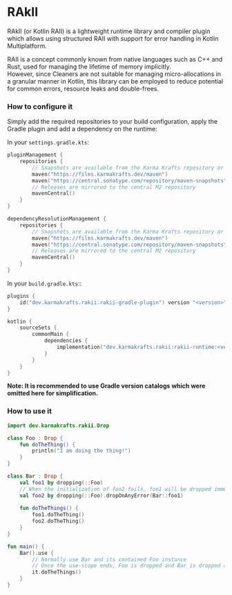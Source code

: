 # RAkII

RAkII (or Kotlin RAII) is a lightweight runtime library and compiler plugin
which allows using structured RAII with support for error handling in Kotlin Multiplatform.

RAII is a concept commonly known from native languages such as C++ and Rust,
used for managing the lifetime of memory implicitly.  
However, since Cleaners are not suitable for managing micro-allocations in 
a granular manner in Kotlin, this library can be employed to reduce potential for
common errors, resource leaks and double-frees.

### How to configure it

Simply add the required repositories to your build configuration, apply the 
Gradle plugin and add a dependency on the runtime:

In your `settings.gradle.kts`:

```kotlin
pluginManagement {
    repositories {
        // Snapshots are available from the Karma Krafts repository or Maven Central Snapshots
        maven("https://files.karmakrafts.dev/maven")
        maven("https://central.sonatype.com/repository/maven-snapshots")
        // Releases are mirrored to the central M2 repository
        mavenCentral()
    }
}

dependencyResolutionManagement {
    repositories {
        // Snapshots are available from the Karma Krafts repository or Maven Central Snapshots
        maven("https://files.karmakrafts.dev/maven")
        maven("https://central.sonatype.com/repository/maven-snapshots")
        // Releases are mirrored to the central M2 repository
        mavenCentral()
    }
}
```

In your `build.gradle.kts`::

```kotlin
plugins {
    id("dev.karmakrafts.rakii.rakii-gradle-plugin") version "<version>"
}

kotlin {
    sourceSets {
        commonMain {
            dependencies {
                implementation("dev.karmakrafts.rakii:rakii-runtime:<version>")
            }
        }
    }
}
```

**Note: It is recommended to use Gradle version catalogs which were omitted here for simplification.**

### How to use it

```kotlin
import dev.karmakrafts.rakii.Drop

class Foo : Drop {
    fun doTheThing() { 
        println("I am doing the thing!")
    }
}

class Bar : Drop {
    val foo1 by dropping(::Foo)
    // When the initialization of foo2 fails, foo1 will be dropped immediately
    val foo2 by dropping(::Foo).dropOnAnyError(Bar::foo1)
    
    fun doTheThings() {
        foo1.doTheThing()
        foo2.doTheThing()
    }
}

fun main() {
    Bar().use {
        // Normally use Bar and its contained Foo instance
        // Once the use-scope ends, Foo is dropped and Bar is dropped afterward
        it.doTheThings()
    }
}
```